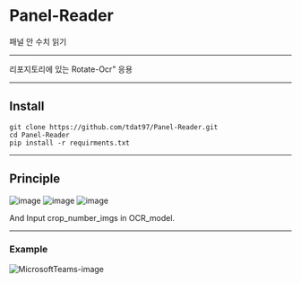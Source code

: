 # Panel-Reader
패널 안 수치 읽기

---

리포지토리에 있는 Rotate-Ocr" 응용

---

## Install

```
git clone https://github.com/tdat97/Panel-Reader.git
cd Panel-Reader
pip install -r requirments.txt
```

---

## Principle

![image](https://user-images.githubusercontent.com/48349693/199141038-4a469bb0-f77a-4515-b4c2-a9bdb5baf824.png)
![image](https://user-images.githubusercontent.com/48349693/199141066-8d1d831d-d058-44fc-9303-9bf35d3e677c.png)
![image](https://user-images.githubusercontent.com/48349693/199141086-4183b242-5cb2-4c99-93b4-e4ec5c3a02eb.png)

And Input crop_number_imgs in OCR_model.

---

### Example

![MicrosoftTeams-image](https://user-images.githubusercontent.com/48349693/202341322-7aeec6e0-65be-4b3e-8511-2630126fcf34.png)

